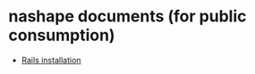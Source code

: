 
# nashape documents (for public consumption)

* [Rails installation](https://github.com/nashape/docs/blob/master/rails_install.md)
